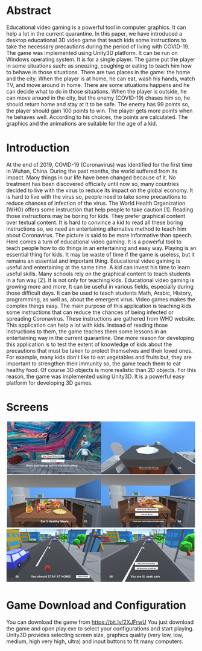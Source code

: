 # Abstract
Educational video gaming is a powerful tool in computer graphics. It can help a lot in the current quarantine. In this paper, we have introduced a desktop educational 3D video game that teach kids some instructions to take the necessary precautions during the period of living with COVID-19. The game was implemented using Unity3D platform. It can be run on Windows operating system. It is for a single player. The game put the player in some situations such: as sneezing, coughing or eating to teach him how to behave in those situations. There are two places in the game: the home and the city. When the player is at home, he can eat, wash his hands, watch TV, and move around in home. There are some situations happens and he can decide what to do in those situations. When the player is outside, he can move around in the city, but the enemy (COVID-19) chases him so, he should return home and stay at it to be safe. The enemy has 99 points so, the player should gain 100 points to win. The player gets more points when he behaves well. According to his choices, the points are calculated. The graphics and the animations are suitable for the age of a kid.

# Introduction
At the end of 2019, COVID-19 (Coronavirus) was identified for the first time in Wuhan, China. During the past months, the world suffered from its impact. Many things in our life have been changed because of it. No treatment has been discovered officially until now so, many countries decided to live with the virus to reduce its impact on the global economy. It is hard to live with the virus so, people need to take some precautions to reduce chances of infection of the virus. The World Health Organization (WHO) offers some instruction that help people to take caution [1]. Reading those instructions may be boring for kids. They prefer graphical content over textual content. It is hard to convince a kid to read all these boring instructions so, we need an entertaining alternative method to teach him about Coronavirus. The picture is said to be more informative than speech. Here comes a turn of educational video gaming. It is a powerful tool to teach people how to do things in an entertaining and easy way. Playing is an essential thing for kids. It may be waste of time if the game is useless, but it remains an essential and important thing. Educational video gaming is useful and entertaining at the same time. A kid can invest his time to learn useful skills. Many schools rely on the graphical content to teach students in a fun way [2]. It is not only for teaching kids. Educational video gaming is growing more and more. It can be useful in various fields, especially during those difficult days. It can be used to teach students Math, Arabic, History, programming, as well as, about the emergent virus. Video games makes the complex things easy. The main purpose of this application is teaching kids some instructions that can reduce the chances of being infected or spreading Coronavirus. These instructions are gathered from WHO website. This application can help a lot with kids. Instead of reading those instructions to them, the game teaches them some lessons in an entertaining way in the current quarantine. One more reason for developing this application is to test the extent of knowledge of kids about the precautions that must be taken to protect themselves and their loved ones. For example, many kids don't like to eat vegetables and fruits but, they are important to strengthen their immunity so, the game teach them to eat healthy food. Of course 3D objects is more realistic than 2D objects. For this reason, the game was implemented using Unity3D. It is a powerful easy platform for developing 3D games. 

# Screens
<img src="Images/screens.png" />

# Game Download and Configuration 
You can download the game from https://bit.ly/2XJFrwU 
You just download the game and open play.exe to select your configurations and start playing. Unity3D provides selecting screen size, graphics quality (very low, low, medium, high very high, ultra) and input buttons to fit many computers. 



